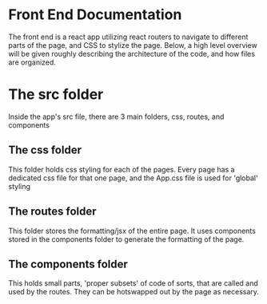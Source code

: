 # Front End Documentation #

The front end is a react app utilizing react routers to navigate to different parts of the page, and CSS to stylize the page. Below, a high level overview will be given roughly describing the architecture of the code, and how files are organized.

# The src folder #
Inside the app's src file, there are 3 main folders, css, routes, and components

## The css folder ##
This folder holds css styling for each of the pages. Every page has a dedicated css file for that one page, and the App.css file is used for 'global' styling

## The routes folder ##
This folder stores the formatting/jsx of the entire page. It uses components stored in the components folder to generate
the formatting of the page.

## The components folder ##
This holds small parts, 'proper subsets' of code of sorts, that are called and used by the routes. They can be hotswapped out by the page as necessary.